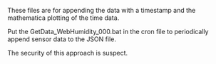 These files are for appending the data with a timestamp and the mathematica plotting of the time data.

Put the GetData_WebHumidity_000.bat in the cron file to periodically append sensor data to the JSON file.

The security of this approach is suspect.
